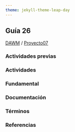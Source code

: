 ```yaml
---
theme: jekyll-theme-leap-day
---
```


## Guía 26

[DAWM](/DAWM/) / [Proyecto07](/DAWM/proyectos/2023/proyecto07)

### Actividades previas

### Actividades

### Fundamental

### Documentación

### Términos

### Referencias
